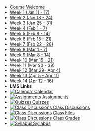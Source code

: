 - [Course Welcome](course-welcome)
- [Week 1 (Jan 11 - 17)](module-01)
- [Week 2 (Jan 18 - 24)](module-02)
- [Week 3 (Jan 25 - 31)](module-03)
- [Week 4 (Feb 1 - 7)](module-04)
- [Week 5 (Feb 8 - 14)](module-05)
- [Week 6 (Feb 15 - 21)](module-06)
- [Week 7 (Feb 22 - 28)](module-07)
- [Week 8 (Mar 1 - 7)](module-08)
- [Week 9 (Mar 8 - 14)](module-09)
- [Week 10 (Mar 15 - 21)](module-10)
- [Week 11 (Mar 22 - 28)](module-11)
- [Week 12 (Mar 29- Apr 4)](module-12)
- [Week 13 (Apr 5 - Apr 11)](module-13)
- [Week 14 (Apr 12 - 16)](module-14)
- **LMS Links**
- [![Calendar](https://icongr.am/fontawesome/calendar.svg?size=16&color=808080) Calendar](https://canvas.sfu.ca/courses/44038/calendar)
- [![Assignments](https://icongr.am/fontawesome/pencil.svg?size=16&color=808080) Assignments](https://canvas.sfu.ca/courses/44038/assignments )
- [![Quizzes](https://icongr.am/fontawesome/check-circle.svg?size=16&color=808080) Quizzes](https://canvas.sfu.ca/courses/44038/quizzes)
- [![Class Discussions](https://icongr.am/fontawesome/comments-o.svg?size=16&color=808080) Class Discussions](https://canvas.sfu.ca/courses/44038/discussion_topics)
- [![Class Discussions](https://icongr.am/fontawesome/folder.svg?size=16&color=808080) Class Files](https://canvas.sfu.ca/courses/44038/discussion_topics)
- [![Class Discussions](https://icongr.am/fontawesome/calculator.svg?size=16&color=808080) Class Grades](https://canvas.sfu.ca/courses/44038/discussion_topics)
- [![Syllabus](https://icongr.am/fontawesome/list.svg?size=16&color=808080) Syllabus](https://canvas.sfu.ca/courses/44038/assignments/syllabus)

